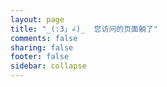 ```yaml
---
layout: page
title: "_(:3」∠)_  您访问的页面躺了"
comments: false
sharing: false
footer: false
sidebar: collapse
---
```


<script type="text/javascript" src="http://www.qq.com/404/search_children.js" charset="utf-8"></script>
